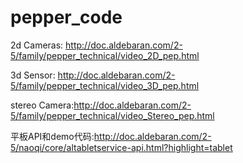 # pepper_code

2d Cameras: http://doc.aldebaran.com/2-5/family/pepper_technical/video_2D_pep.html

3d Sensor: http://doc.aldebaran.com/2-5/family/pepper_technical/video_3D_pep.html

stereo Camera:http://doc.aldebaran.com/2-5/family/pepper_technical/video_Stereo_pep.html

平板API和demo代码:http://doc.aldebaran.com/2-5/naoqi/core/altabletservice-api.html?highlight=tablet

